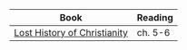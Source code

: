 ---
---

Book | Reading
--- | ---
[Lost History of Christianity] | ch. 5-6

[Lost History of Christianity]: https://read.amazon.com/?asin=B001FA0V1C
